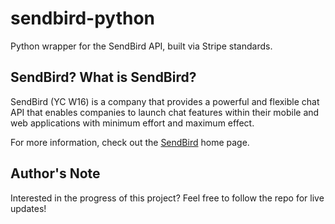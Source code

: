 # sendbird-python
Python wrapper for the SendBird API, built via Stripe standards.

## SendBird? What is SendBird?

SendBird (YC W16) is a company that provides a powerful and flexible chat API that enables companies to launch chat features within their mobile and web applications with minimum effort and maximum effect. 

For more information, check out the [SendBird](http://sendbird.com?source=https://github.com/jpbullalayao/sendbird-python) home page.


## Author's Note
Interested in the progress of this project? Feel free to follow the repo for live updates! 

